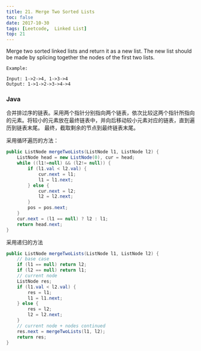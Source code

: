 ```yaml
---
title: 21. Merge Two Sorted Lists
toc: false
date: 2017-10-30
tags: [Leetcode,  Linked List]
top: 21
---
```


Merge two sorted linked lists and return it as a new list. The new list should be made by splicing together the nodes of the first two lists.

```
Example:

Input: 1->2->4, 1->3->4
Output: 1->1->2->3->4->4
```

### Java

合并排过序的链表。采用两个指针分别指向两个链表，依次比较这两个指针所指向的元素。将较小的元素放在最终链表中，并向后移动较小元素对应的链表，直到遍历到链表末尾。 最终，截取剩余的节点到最终链表末尾。

采用循环遍历的方法：

```java
public ListNode mergeTwoLists(ListNode l1, ListNode l2) {
    ListNode head = new ListNode(0), cur = head;
    while ((l1!=null) && (l2!= null)) {
        if (l1.val < l2.val) {
            cur.next = l1;
            l1 = l1.next;
        } else {
            cur.next = l2;
            l2 = l2.next;
        }
        pos = pos.next;
    }
    cur.next = (l1 == null) ? l2 : l1;
    return head.next;
}
```

采用递归的方法

```Java
public ListNode mergeTwoLists(ListNode l1, ListNode l2) {
    // base case
    if (l1 == null) return l2;
    if (l2 == null) return l1;
    // current node
    ListNode res;
    if (l1.val < l2.val) {
        res = l1;
        l1 = l1.next;
    } else {
        res = l2;
        l2 = l2.next;
    }
    // current node + nodes continued
    res.next = mergeTwoLists(l1, l2);
    return res;
}
```